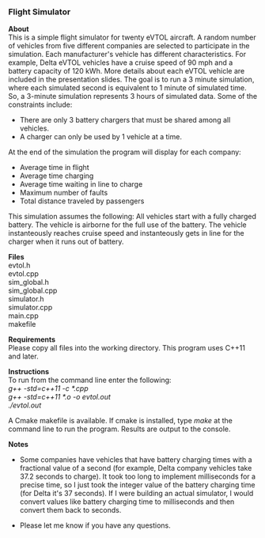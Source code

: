 ### Flight Simulator

**About**  
This is a simple flight simulator for twenty eVTOL aircraft. A random 
number of vehicles from five different companies are selected to participate 
in the simulation. Each manufacturer's vehicle has different characteristics. 
For example, Delta eVTOL vehicles have a cruise speed of 90 mph and a battery 
capacity of 120 kWh. More details about each eVTOL vehicle are included in 
the presentation slides. The goal is to run a 3 minute simulation, where each 
simulated second is equivalent to 1 minute of simulated time. So, a 3-minute 
simulation represents 3 hours of simulated data. Some of the constraints 
include: 

* There are only 3 battery chargers that must be shared among all vehicles.  
* A charger can only be used by 1 vehicle at a time.

At the end of the simulation the program will display for each company:  
* Average time in flight  
* Average time charging  
* Average time waiting in line to charge  
* Maximum number of faults  
* Total distance traveled by passengers

This simulation assumes the following: All vehicles start with a fully charged 
battery. The vehicle is airborne for the full use of the battery. The vehicle 
instanteously reaches cruise speed and instanteously gets in line for the charger 
when it runs out of battery.


**Files**  
evtol.h  
evtol.cpp  
sim_global.h  
sim_global.cpp  
simulator.h  
simulator.cpp  
main.cpp  
makefile  

**Requirements**  
Please copy all files into the working directory. This program uses C++11 and later.
  
**Instructions**  
To run from the command line enter the following:  
_g++ -std=c++11 -c *.cpp_  
_g++ -std=c++11 *.o -o evtol.out_  
_./evtol.out_  

A Cmake makefile is available. If cmake is installed, type _make_ at the command line to run the program. Results are output to the console.
  
  
**Notes**
- Some companies have vehicles that have battery charging times with a fractional value 
of a second (for example, Delta company vehicles take 37.2 seconds to charge). It took 
too long to implement milliseconds for a precise time, so I just took the integer 
value of the battery charging time (for Delta it's 37 seconds). If I were building an 
actual simulator, I would convert values like battery charging time to milliseconds 
and then convert them back to seconds.

- Please let me know if you have any questions.
